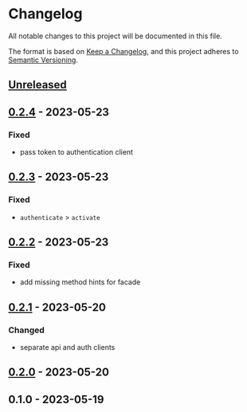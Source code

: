# Changelog

All notable changes to this project will be documented in this file.

The format is based on [Keep a Changelog](https://keepachangelog.com/en/1.0.0/),
and this project adheres to [Semantic Versioning](https://semver.org/spec/v2.0.0.html).

## [Unreleased]


## [0.2.4] - 2023-05-23
### Fixed
- pass token to authentication client


## [0.2.3] - 2023-05-23
### Fixed
- `authenticate` > `activate`


## [0.2.2] - 2023-05-23
### Fixed
- add missing method hints for facade


## [0.2.1] - 2023-05-20
### Changed
- separate api and auth clients


## [0.2.0] - 2023-05-20

## 0.1.0 - 2023-05-19

[Unreleased]: https://github.com/BombenProdukt/package_slug/compare/0.2.4...HEAD
[0.2.4]: https://github.com/BombenProdukt/package_slug/compare/0.2.3...0.2.4
[0.2.3]: https://github.com/BombenProdukt/package_slug/compare/0.2.2...0.2.3
[0.2.2]: https://github.com/BombenProdukt/package_slug/compare/0.2.1...0.2.2
[0.2.1]: https://github.com/BombenProdukt/package_slug/compare/0.2.0...0.2.1
[0.2.0]: https://github.com/BombenProdukt/package_slug/compare/0.1.0...0.2.0
